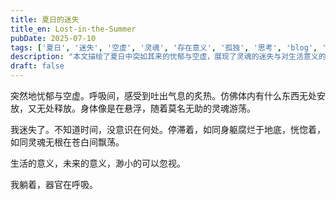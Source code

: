 ```yaml
---
title: 夏日的迷失
title_en: Lost-in-the-Summer
pubDate: 2025-07-10
tags: ['夏日', '迷失', '空虚', '灵魂', '存在意义', '孤独', '思考', 'blog', '博客']
description: "本文描绘了夏日中突如其来的忧郁与空虚，展现了灵魂的迷失与对生活意义的思考。"
draft: false
---
```



突然地忧郁与空虚。呼吸间，感受到吐出气息的炙热。仿佛体内有什么东西无处安放，又无处释放。身体像是在悬浮，随着莫名无助的灵魂游荡。

我迷失了。不知道时间，没意识在何处。停滞着，如同身躯腐烂于地底，恍惚着，如同灵魂无根在苍白间飘荡。

生活的意义，未来的意义，渺小的可以忽视。

我躺着，器官在呼吸。